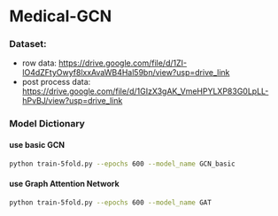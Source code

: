 # Medical-GCN
### Dataset:
* row data: https://drive.google.com/file/d/1ZI-lO4dZFtyOwyf8lxxAvaWB4Hal59bn/view?usp=drive_link
* post process data: https://drive.google.com/file/d/1GIzX3gAK_VmeHPYLXP83G0LpLL-hPvBJ/view?usp=drive_link

### Model Dictionary
#### use basic GCN
``` bash
python train-5fold.py --epochs 600 --model_name GCN_basic
```

#### use Graph Attention Network
``` bash
python train-5fold.py --epochs 600 --model_name GAT
```